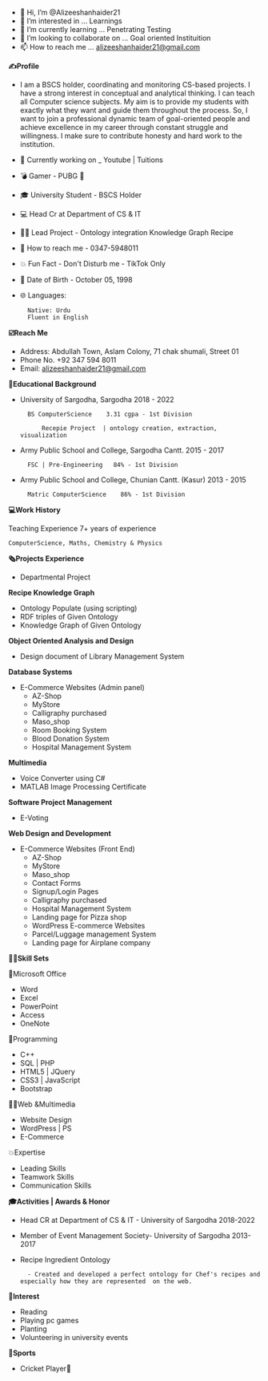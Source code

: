 - 👋 Hi, I’m @Alizeeshanhaider21
- 👀 I’m interested in ... Learnings
- 🌱 I’m currently learning ... Penetrating Testing
- 💞️ I’m looking to collaborate on ... Goal oriented Instituition
- 📫 How to reach me ... alizeeshanhaider21@gmail.com

**✍️Profile**

- I am a BSCS holder, coordinating and monitoring CS-based projects. I have a strong interest in conceptual and analytical thinking. I can teach all Computer science subjects. My aim is to provide my students with exactly what they want and guide them throughout the process.  So, I want to join a professional dynamic team of goal-oriented people and
achieve excellence in my career through constant struggle and willingness. I make sure to contribute honesty and hard work to the institution.

- 📱 Currently working on _ Youtube | Tuitions 
- 💣 Gamer - PUBG 🔫 
- 🎓 University Student - BSCS Holder 
- 💻 Head Cr at Department of CS & IT 
- 👨‍💻 Lead Project - Ontology integration Knowledge Graph Recipe 
- 💬 How to reach me - 0347-5948011 
- 💥 Fun Fact - Don't Disturb me - TikTok Only
- 🎂 Date of Birth - October 05, 1998
- 🌐 Languages:
        
        Native: Urdu
        Fluent in English

**☑️Reach Me**

- Address:
        Abdullah Town, Aslam Colony, 71 chak shumali, Street 01
- Phone No.
        +92 347 594 8011
- Email:
        alizeeshanhaider21@gmail.com


**📙Educational Background**

- University of Sargodha, Sargodha    2018 - 2022   
        
        BS ComputerScience    3.31 cgpa - 1st Division
    
            Recepie Project  | ontology creation, extraction, visualization

- Army Public School and College, Sargodha Cantt.   2015 - 2017   
        
        FSC | Pre-Engineering   84% - 1st Division

- Army Public School and College, Chunian Cantt. (Kasur)    2013 - 2015   
        
        Matric ComputerScience    86% - 1st Division

**💻Work History**

Teaching Experience
7+ years of experience 

    ComputerScience, Maths, Chemistry & Physics

**🗞Projects Experience**

- Departmental Project

**Recipe Knowledge Graph**

- Ontology Populate (using scripting)         
- RDF triples of Given Ontology
- Knowledge Graph of Given Ontology

**Object Oriented Analysis and Design**

- Design document of Library Management System

**Database Systems**

- E-Commerce Websites (Admin panel)
    - AZ-Shop
    - MyStore  
    - Calligraphy purchased    
    - Maso_shop
    - Room Booking System    
    - Blood Donation System    
    - Hospital Management System

**Multimedia**

- Voice Converter using C#                
- MATLAB Image Processing Certificate

**Software Project Management**

- E-Voting 

**Web Design and Development**

- E-Commerce Websites (Front End)
     - AZ-Shop       
     - MyStore         
     - Maso_shop       
     - Contact Forms                    
     - Signup/Login Pages
     - Calligraphy purchased      
     - Hospital Management System
     - Landing page for Pizza shop            
     - WordPress E-commerce Websites
     - Parcel/Luggage management System 
     - Landing page for Airplane company  

**👨‍💻Skill Sets**

📔Microsoft Office

- Word
- Excel
- PowerPoint
- Access
- OneNote

💾Programming

- C++
- SQL | PHP
- HTML5 | JQuery
- CSS3 | JavaScript
- Bootstrap

👨‍💻Web &Multimedia

- Website Design
- WordPress | PS
- E-Commerce

💥Expertise

- Leading Skills
- Teamwork Skills
- Communication Skills

**🎓Activities | Awards & Honor**

- Head CR at Department of CS & IT - University of Sargodha                     2018-2022                                                           

- Member of Event Management Society- University of Sargodha                    2013-2017                                

- Recipe Ingredient Ontology

        - Created and developed a perfect ontology for Chef's recipes and especially how they are represented  on the web.

**🎍Interest**

- Reading
- Playing pc games
- Planting
- Volunteering in university events

**🏏Sports**
- Cricket Player🥇








<!---
Alizeeshanhaider21/Alizeeshanhaider21 is a ✨ special ✨ repository because its `README.md` (this file) appears on your GitHub profile.
You can click the Preview link to take a look at your changes.
--->
